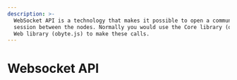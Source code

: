 ```yaml
---
description: >-
  WebSocket API is a technology that makes it possible to open a communication
  session between the nodes. Normally you would use the Core library (ocore) or
  Web library (obyte.js) to make these calls.
---
```


# Websocket API

